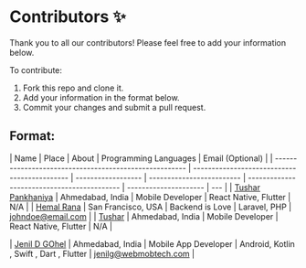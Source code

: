 # Contributors ✨

Thank you to all our contributors! Please feel free to add your information below.

To contribute:

1. Fork this repo and clone it.
2. Add your information in the format below.
3. Commit your changes and submit a pull request.

## Format:

| Name                                                   | Place                                        | About              | Programming Languages     | Email (Optional)                            |
| ------------------------------------------------------ | -------------------------------------------- | ------------------ | ------------------------- | ------------------------------------------- | --------------------- | --- |
| [Tushar Pankhaniya](https://github.com/wmt-mob-tushar) | Ahmedabad, India                             | Mobile Developer   | React Native, Flutter     | N/A                                         |
| [Hemal Rana](https://github.com/johndoe)               | San Francisco, USA                           | Backend is Love    | Laravel, PHP              | johndoe@email.com                           |
| [Tushar](https://github.com/wmt-mob-tushar)            | Ahmedabad, India                             | Mobile Developer   | React Native, Flutter     | N/A                                         |

| [Jenil D GOhel](https://github.com/wm-jenildgohel) | Ahmedabad, India | Mobile App Developer | Android, Kotlin , Swift , Dart , Flutter | jenilg@webmobtech.com |

<!--^^^^^ Write your information here without blank spacing ^^^^ -->

